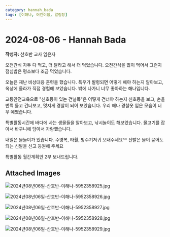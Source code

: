 ```yaml
---
category: hannah_bada
tags: [이해나, 어린이집, 알림장]
---
```


# 2024-08-06 - Hannah Bada

**작성자:** 산호반 교사 임은자  

오전간식 자두 다 먹고, 더 달라고 해서 더 먹었습니다. 오전간식을 많이 먹어서 그런지 점심밥은 평소보다 조금 먹었습니다.

오늘은 재난 비상대응 훈련을 했습니다.  폭우가 발령되면 어떻게 해야 하는지 알아보고, 옥상에 올라가 직접 경험해 보았습니다. 밖에 나가니 너무 좋아하는 해나입니다.

교통안전교육으로 "신호등이 있는 건널목"은 어떻게 건너야 하는지 신호등을 보고,  손을 번쩍 들고 건너보고, 멋지게 경찰이 되어 보았습니다. 우리 해나 경찰옷 입은 모습이 너무 예뻤습니다.

특별활동시간에 바다에 사는 생물들을 알아보고, 낚시놀이도 해보았습니다. 물고기를 잡아서 바구니에 담아서 자랑했습니다.

내일은 물놀이가 있습니다. 수영복,  타월, 방수기저귀 보내주세요^^ 신발은 물이 묻어도 되는 신발을 신고 등원해 주세요

특별활동 월간계획안 2부 보내드립니다.

## Attached Images
![2024년08년06일-산호반-이해나-5952358925.jpg](https://feghi.github.io/assets/img/bada_photo/2024년08년06일-산호반-이해나-5952358925.jpg)

![2024년08년06일-산호반-이해나-5952358926.jpg](https://feghi.github.io/assets/img/bada_photo/2024년08년06일-산호반-이해나-5952358926.jpg)

![2024년08년06일-산호반-이해나-5952358927.jpg](https://feghi.github.io/assets/img/bada_photo/2024년08년06일-산호반-이해나-5952358927.jpg)

![2024년08년06일-산호반-이해나-5952358928.jpg](https://feghi.github.io/assets/img/bada_photo/2024년08년06일-산호반-이해나-5952358928.jpg)

![2024년08년06일-산호반-이해나-5952358929.jpg](https://feghi.github.io/assets/img/bada_photo/2024년08년06일-산호반-이해나-5952358929.jpg)

